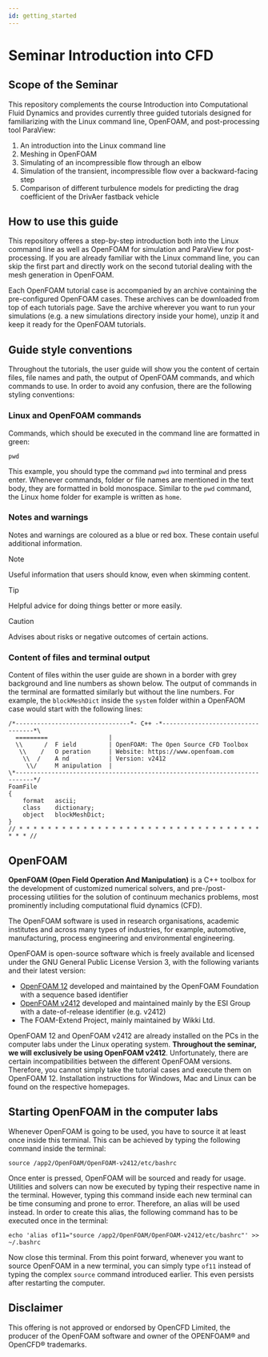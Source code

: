 ```yaml
---
id: getting_started
---
```


# Seminar Introduction into CFD

## Scope of the Seminar

This repository complements the course Introduction into Computational Fluid Dynamics and provides currently three guided tutorials designed for familiarizing with the Linux command line, OpenFOAM, and post-processing tool ParaView:

1. An introduction into the Linux command line
2. Meshing in OpenFOAM
3. Simulating of an incompressible flow through an elbow
4. Simulation of the transient, incompressible flow over a backward-facing step
5. Comparison of different turbulence models for predicting the drag coefficient of the DrivAer fastback vehicle

## How to use this guide

This repository offeres a step-by-step introduction both into the Linux command line as well as OpenFOAM for simulation and ParaView for post-processing. If you are already familiar with the Linux command line, you can skip the first part and directly work on the second tutorial dealing with the mesh generation in OpenFOAM.

Each OpenFOAM tutorial case is accompanied by an archive containing the pre-configured OpenFOAM cases. These archives can be downloaded from top of each tutorials page. Save the archive wherever you want to run your simulations (e.g. a new simulations directory inside your home), unzip it and keep it ready for the OpenFOAM tutorials.

## Guide style conventions

Throughout the tutorials, the user guide will show you the content of certain files, file names and path, the output of OpenFOAM commands, and which commands to use. In order to avoid any confusion, there are the following styling conventions:

### Linux and OpenFOAM commands

Commands, which should be executed in the command line are formatted in green:

```
pwd
```

This example, you should type the command `pwd` into terminal and press enter. Whenever commands, folder or file names are mentioned in the text body, they are formatted in bold monospace. Similar to the `pwd` command, the Linux home folder for example is written as `home`.

### Notes and warnings

Notes and warnings are coloured as a blue or red box. These contain useful additional information.

> [!NOTE]
> Useful information that users should know, even when skimming content.

> [!TIP]
> Helpful advice for doing things better or more easily.

> [!CAUTION]
> Advises about risks or negative outcomes of certain actions.

### Content of files and terminal output

Content of files within the user guide are shown in a border with grey background and line numbers as shown below. The output of commands in the terminal are formatted similarly but without the line numbers. For example, the `blockMeshDict` inside the `system` folder within a OpenFAOM case would start with the following lines:

```
/*--------------------------------*- C++ -*----------------------------------*\
  =========                 |
  \\      /  F ield         | OpenFOAM: The Open Source CFD Toolbox
   \\    /   O peration     | Website: https://www.openfoam.com
    \\  /    A nd           | Version: v2412
     \\/     M anipulation  |
\*---------------------------------------------------------------------------*/
FoamFile
{
    format   ascii;
    class    dictionary;
    object   blockMeshDict;
}
// * * * * * * * * * * * * * * * * * * * * * * * * * * * * * * * * * * * * * //
```

## OpenFOAM

**OpenFOAM (Open Field Operation And Manipulation)** is a C++ toolbox for the development of customized numerical solvers, and pre-/post-processing utilities for the solution of continuum mechanics problems, most prominently including computational fluid dynamics (CFD).

The OpenFOAM software is used in research organisations, academic institutes and across many types of industries, for example, automotive, manufacturing, process engineering and environmental engineering.

OpenFOAM is open-source software which is freely available and licensed under the GNU General Public License Version 3, with the following variants and their latest version:

- [OpenFOAM 12](https://openfoam.org/) developed and maintained by the OpenFOAM Foundation with a sequence based identifier
- [OpenFOAM v2412](https://www.openfoam.com/) developed and maintained mainly by the ESI Group with a date-of-release identifier (e.g. v2412)
- The FOAM-Extend Project, mainly maintained by Wikki Ltd.

OpenFOAM 12 and OpenFOAM v2412 are already installed on the PCs in the computer labs under the Linux operating system. **Throughout the seminar, we will exclusively be using OpenFOAM v2412**. Unfortunately, there are certain incompatibilities between the different OpenFOAM versions. Therefore, you cannot simply take the tutorial cases and execute them on OpenFOAM 12. Installation instructions for Windows, Mac and Linux can be found on the respective homepages.

## Starting OpenFOAM in the computer labs

Whenever OpenFOAM is going to be used, you have to source it at least once inside this terminal. This can be achieved by typing the following command inside the terminal:

```
source /app2/OpenFOAM/OpenFOAM-v2412/etc/bashrc
```

Once enter is pressed, OpenFOAM will be sourced and ready for usage. Utilities and solvers can now be executed by typing their respective name in the terminal. However, typing this command inside each new terminal can be time consuming and prone to error. Therefore, an alias will be used instead. In order to create this alias, the following command has to be executed once in the terminal:

```
echo 'alias of11="source /app2/OpenFOAM/OpenFOAM-v2412/etc/bashrc"' >> ~/.bashrc
```

Now close this terminal. From this point forward, whenever you want to source OpenFOAM in a new terminal, you can simply type `of11` instead of typing the complex `source` command introduced earlier. This even persists after restarting the computer.

## Disclaimer

This offering is not approved or endorsed by OpenCFD Limited, the producer of the OpenFOAM software and owner of the OPENFOAM® and OpenCFD® trademarks.
